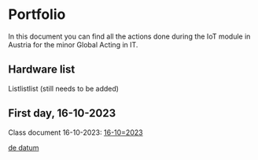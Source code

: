 # Portfolio

In this document you can find all the actions done during the IoT module in Austria for the minor Global Acting in IT.

## Hardware list

Listlistlist (still needs to be added)

## First day, 16-10-2023

Class document 16-10-2023:
<a href="https://github.com/JesperHartsuiker/IoT-module/blob/main/Jesper%20Hartsuiker/Classes/16-10-2023.md#16-10-2023"> 16-10=2023 </a>


<a href="/Jesper%20Hartsuiker/Lab/16-10-2023.md">de datum </a>
<a href=""></a>
<a href=""></a>
<a href=""></a>
<a href=""></a>
<a href=""></a>
<a href=""></a>
<a href=""></a>
<a href=""></a>
<a href=""></a>





